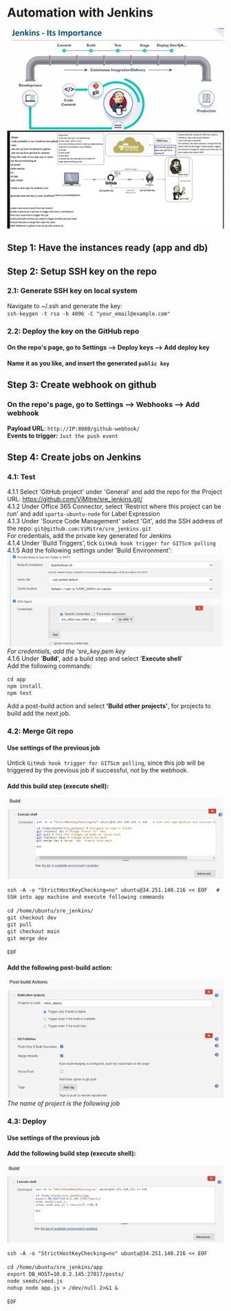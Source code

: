 # Automation with Jenkins
![](img/jenkins.png)
![](img/diagram1.png)
## Step 1: Have the instances ready (app and db)
## Step 2: Setup SSH key on the repo
### 2.1: Generate SSH key on local system
Navigate to ~/.ssh and generate the key:<br>
`ssh-keygen -t rsa -b 4096 -C "your_email@example.com"`
### 2.2: Deploy the key on the GitHub repo
#### On the repo's page, go to **Settings --> Deploy keys --> Add deploy key**
#### Name it as you like, and insert the generated **`public key`**
## Step 3: Create webhook on github
### On the repo's page, go to **Settings --> Webhooks --> Add webhook**
**Payload URL**: `http://IP:8080/github-webhook/`<br>
**Events to trigger:** `Just the push event`
## Step 4: Create jobs on Jenkins
### 4.1: **Test**
4.1.1 Select 'GitHub project' under 'General' and add the repo for the Project URL: https://github.com/ViMitre/sre_jenkins.git/<br>
4.1.2 Under Office 365 Connector, select 'Restrict where this project can be run' and add `sparta-ubuntu-node` for Label Expression<br>
4.1.3 Under 'Source Code Management' select 'Git', add the SSH address of the repo: `git@github.com:ViMitre/sre_jenkins.git`<br>
For credentials, add the private key generated for Jenkins<br>
4.1.4 Under 'Build Triggers', tick `GitHub hook trigger for GITScm polling`<br>
4.1.5 Add the following settings under 'Build Environment':
![](img/build_env.png)
*For credentials, add the 'sre_key.pem key*<br>
4.1.6 Under '**Build**', add a build step and select '**Execute shell**' <br>
Add the following commands:
```
cd app
npm install
npm test
```

Add a post-build action and select **'Build other projects'**, for projects to build add the next job.

### 4.2: **Merge Git repo**
#### **Use settings of the previous job**
Untick `GitHub hook trigger for GITScm polling`, since this job will be triggered by the previous job if successful, not by the webhook.<br>
#### **Add this build step (execute shell):**
![](img/shell1.png)
```
ssh -A -o "StrictHostKeyChecking=no" ubuntu@34.251.140.216 << EOF	# SSH into app machine and execute following commands

cd /home/ubuntu/sre_jenkins/
git checkout dev
git pull
git checkout main
git merge dev

EOF
```
#### **Add the following post-build action:**
![](img/post-build.PNG)
*The name of project is the following job*

### 4.3: **Deploy**
#### **Use settings of the previous job**
#### **Add the following build step (execute shell):**
![](img/post-build2.PNG)
```
ssh -A -o "StrictHostKeyChecking=no" ubuntu@34.251.140.216 << EOF	

cd /home/ubuntu/sre_jenkins/app
export DB_HOST=10.0.2.145:27017/posts/
node seeds/seed.js
nohup node app.js > /dev/null 2>&1 &

EOF
```
